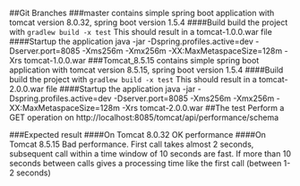 ##Git Branches
###master
contains simple spring boot application with tomcat version 8.0.32, spring boot version 1.5.4
####Build
build the project with `gradlew build -x test`
This should result in a tomcat-1.0.0.war file
####Startup the application
java -jar -Dspring.profiles.active=dev -Dserver.port=8085 -Xms256m -Xmx256m -XX:MaxMetaspaceSize=128m -Xrs tomcat-1.0.0.war
###Tomcat_8.5.15
contains simple spring boot application with tomcat version 8.5.15, spring boot version 1.5.4
####Build
build the project with `gradlew build -x test`
This should result in a tomcat-2.0.0.war file
####Startup the application
java -jar -Dspring.profiles.active=dev -Dserver.port=8085 -Xms256m -Xmx256m -XX:MaxMetaspaceSize=128m -Xrs tomcat-2.0.0.war
##The test
Perform a GET operation on http://localhost:8085/tomcat/api/performance/schema

###Expected result
####On Tomcat 8.0.32
OK performance
####On Tomcat 8.5.15
Bad performance. First call takes almost 2 seconds, subsequent call within a time window of 10 seconds are fast. If more than 10 seconds
between calls gives a processing time like the first call (between 1-2 seconds) 

